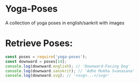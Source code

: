 # Yoga-Poses

A collection of yoga poses in english/sankrit with images

# Retrieve Poses:
```javascript
const poses = require('yoga-poses');
const downward = poses[14];
console.log(downward.english); // 'Downward-Facing Dog'
console.log(downward.sanskrit); // 'Adho Mukha Svanasana'
console.log(downward.svg); // '<svg>...</svg>'
```
